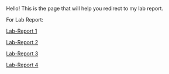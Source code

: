 
Hello! This is the page that will help you redirect to my lab report.  

For Lab Report: 
 
[Lab-Report 1](https://github.com/kdaeve/cse15l-lab-reports/blob/main/Lab1%20Report.md)  

[Lab-Report 2](https://github.com/kdaeve/cse15l-lab-reports/blob/main/Lab%20Report%202.md)  

[Lab-Report 3](https://github.com/kdaeve/cse15l-lab-reports/blob/main/lab-report-3-week-6.md)

[Lab-Report 4](https://github.com/kdaeve/cse15l-lab-reports/blob/main/lab-report-4-week-8.md)

